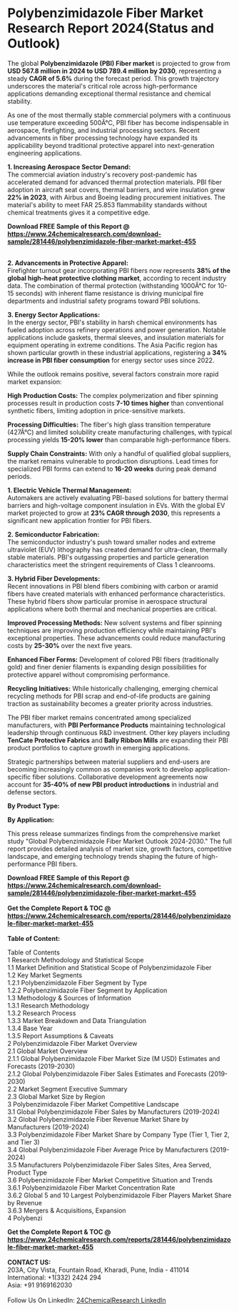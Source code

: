<h1>Polybenzimidazole Fiber Market Research Report 2024(Status and Outlook)</h1><p>The global <strong>Polybenzimidazole (PBI) Fiber market</strong> is projected to grow from <strong>USD 567.8 million in 2024 to USD 789.4 million by 2030</strong>, representing a steady <strong>CAGR of 5.6%</strong> during the forecast period. This growth trajectory underscores the material's critical role across high-performance applications demanding exceptional thermal resistance and chemical stability.</p><p>As one of the most thermally stable commercial polymers with a continuous use temperature exceeding 500Â°C, PBI fiber has become indispensable in aerospace, firefighting, and industrial processing sectors. Recent advancements in fiber processing technology have expanded its applicability beyond traditional protective apparel into next-generation engineering applications.</p><p><strong>1. Increasing Aerospace Sector Demand:</strong><br>
The commercial aviation industry's recovery post-pandemic has accelerated demand for advanced thermal protection materials. PBI fiber adoption in aircraft seat covers, thermal barriers, and wire insulation grew <strong>22% in 2023</strong>, with Airbus and Boeing leading procurement initiatives. The material's ability to meet FAR 25.853 flammability standards without chemical treatments gives it a competitive edge.</p><div><b>Download FREE Sample of this Report @ 
            <a href="https://www.24chemicalresearch.com/download-sample/281446/polybenzimidazole-fiber-market-market-455">
            https://www.24chemicalresearch.com/download-sample/281446/polybenzimidazole-fiber-market-market-455</a></b></div><br><p><strong>2. Advancements in Protective Apparel:</strong><br>
Firefighter turnout gear incorporating PBI fibers now represents <strong>38% of the global high-heat protective clothing market</strong>, according to recent industry data. The combination of thermal protection (withstanding 1000Â°C for 10-15 seconds) with inherent flame resistance is driving municipal fire departments and industrial safety programs toward PBI solutions.</p><p><strong>3. Energy Sector Applications:</strong><br>
In the energy sector, PBI's stability in harsh chemical environments has fueled adoption across refinery operations and power generation. Notable applications include gaskets, thermal sleeves, and insulation materials for equipment operating in extreme conditions. The Asia Pacific region has shown particular growth in these industrial applications, registering a <strong>34% increase in PBI fiber consumption</strong> for energy sector uses since 2022.</p><p>While the outlook remains positive, several factors constrain more rapid market expansion:</p><p><strong>High Production Costs:</strong> The complex polymerization and fiber spinning processes result in production costs <strong>7-10 times higher</strong> than conventional synthetic fibers, limiting adoption in price-sensitive markets.</p><p><strong>Processing Difficulties:</strong> The fiber's high glass transition temperature (427Â°C) and limited solubility create manufacturing challenges, with typical processing yields <strong>15-20% lower</strong> than comparable high-performance fibers.</p><p><strong>Supply Chain Constraints:</strong> With only a handful of qualified global suppliers, the market remains vulnerable to production disruptions. Lead times for specialized PBI forms can extend to <strong>16-20 weeks</strong> during peak demand periods.</p><p><strong>1. Electric Vehicle Thermal Management:</strong><br>
Automakers are actively evaluating PBI-based solutions for battery thermal barriers and high-voltage component insulation in EVs. With the global EV market projected to grow at <strong>23% CAGR through 2030</strong>, this represents a significant new application frontier for PBI fibers.</p><p><strong>2. Semiconductor Fabrication:</strong><br>
The semiconductor industry's push toward smaller nodes and extreme ultraviolet (EUV) lithography has created demand for ultra-clean, thermally stable materials. PBI's outgassing properties and particle generation characteristics meet the stringent requirements of Class 1 cleanrooms.</p><p><strong>3. Hybrid Fiber Developments:</strong><br>
Recent innovations in PBI blend fibers combining with carbon or aramid fibers have created materials with enhanced performance characteristics. These hybrid fibers show particular promise in aerospace structural applications where both thermal and mechanical properties are critical.</p><p><strong>Improved Processing Methods:</strong> New solvent systems and fiber spinning techniques are improving production efficiency while maintaining PBI's exceptional properties. These advancements could reduce manufacturing costs by <strong>25-30%</strong> over the next five years.</p><p><strong>Enhanced Fiber Forms:</strong> Development of colored PBI fibers (traditionally gold) and finer denier filaments is expanding design possibilities for protective apparel without compromising performance.</p><p><strong>Recycling Initiatives:</strong> While historically challenging, emerging chemical recycling methods for PBI scrap and end-of-life products are gaining traction as sustainability becomes a greater priority across industries.</p><p>The PBI fiber market remains concentrated among specialized manufacturers, with <strong>PBI Performance Products</strong> maintaining technological leadership through continuous R&amp;D investment. Other key players including <strong>TenCate Protective Fabrics</strong> and <strong>Bally Ribbon Mills</strong> are expanding their PBI product portfolios to capture growth in emerging applications.</p><p>Strategic partnerships between material suppliers and end-users are becoming increasingly common as companies work to develop application-specific fiber solutions. Collaborative development agreements now account for <strong>35-40% of new PBI product introductions</strong> in industrial and defense sectors.</p><p><strong>By Product Type:</strong></p><p><strong>By Application:</strong></p><p>This press release summarizes findings from the comprehensive market study "Global Polybenzimidazole Fiber Market Outlook 2024-2030." The full report provides detailed analysis of market size, growth factors, competitive landscape, and emerging technology trends shaping the future of high-performance PBI fibers.</p><div><b>Download FREE Sample of this Report @ 
            <a href="https://www.24chemicalresearch.com/download-sample/281446/polybenzimidazole-fiber-market-market-455">
            https://www.24chemicalresearch.com/download-sample/281446/polybenzimidazole-fiber-market-market-455</a></b></div><br><div><b>Get the Complete Report & TOC @ 
            <a href="https://www.24chemicalresearch.com/reports/281446/polybenzimidazole-fiber-market-market-455">
            https://www.24chemicalresearch.com/reports/281446/polybenzimidazole-fiber-market-market-455</a></b></div><br>
            <b>Table of Content:</b><p>Table of Contents<br />
 1 Research Methodology and Statistical Scope<br />
 1.1 Market Definition and Statistical Scope of Polybenzimidazole Fiber<br />
 1.2 Key Market Segments<br />
 1.2.1 Polybenzimidazole Fiber Segment by Type<br />
 1.2.2 Polybenzimidazole Fiber Segment by Application<br />
 1.3 Methodology & Sources of Information<br />
 1.3.1 Research Methodology<br />
 1.3.2 Research Process<br />
 1.3.3 Market Breakdown and Data Triangulation<br />
 1.3.4 Base Year<br />
 1.3.5 Report Assumptions & Caveats<br />
 2 Polybenzimidazole Fiber Market Overview<br />
 2.1 Global Market Overview<br />
 2.1.1 Global Polybenzimidazole Fiber Market Size (M USD) Estimates and Forecasts (2019-2030)<br />
 2.1.2 Global Polybenzimidazole Fiber Sales Estimates and Forecasts (2019-2030)<br />
 2.2 Market Segment Executive Summary<br />
 2.3 Global Market Size by Region<br />
 3 Polybenzimidazole Fiber Market Competitive Landscape<br />
 3.1 Global Polybenzimidazole Fiber Sales by Manufacturers (2019-2024)<br />
 3.2 Global Polybenzimidazole Fiber Revenue Market Share by Manufacturers (2019-2024)<br />
 3.3 Polybenzimidazole Fiber Market Share by Company Type (Tier 1, Tier 2, and Tier 3)<br />
 3.4 Global Polybenzimidazole Fiber Average Price by Manufacturers (2019-2024)<br />
 3.5 Manufacturers Polybenzimidazole Fiber Sales Sites, Area Served, Product Type<br />
 3.6 Polybenzimidazole Fiber Market Competitive Situation and Trends<br />
 3.6.1 Polybenzimidazole Fiber Market Concentration Rate<br />
 3.6.2 Global 5 and 10 Largest Polybenzimidazole Fiber Players Market Share by Revenue<br />
 3.6.3 Mergers & Acquisitions, Expansion<br />
 4 Polybenzi</p><div><b>Get the Complete Report & TOC @ 
            <a href="https://www.24chemicalresearch.com/reports/281446/polybenzimidazole-fiber-market-market-455">
            https://www.24chemicalresearch.com/reports/281446/polybenzimidazole-fiber-market-market-455</a></b></div><br><b>CONTACT US:</b><br>
            203A, City Vista, Fountain Road, Kharadi, Pune, India - 411014<br>
            International: +1(332) 2424 294<br>
            Asia: +91 9169162030 <br><br>
            Follow Us On LinkedIn: <a href="https://www.linkedin.com/company/24chemicalresearch/">24ChemicalResearch LinkedIn</a>
